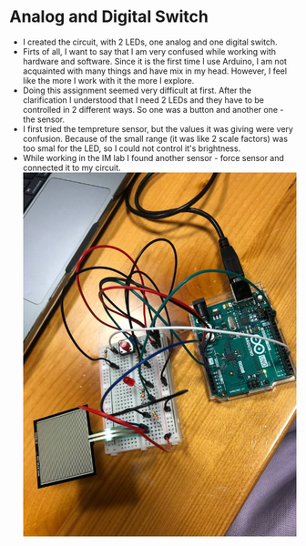 # Analog and Digital Switch
* I created the circuit, with 2 LEDs, one analog and one digital switch.
* Firts of all, I want to say that I am very confused while working with hardware and software. Since it is the first time I use Arduino, I am not acquainted with many things and have mix in my head. However, I feel like the more I work with it the more I explore. 
* Doing this assignment seemed very difficult at first. After the clarification I understood that I need 2 LEDs and they have to be controlled in 2 different ways. So one was a button and another one - the sensor.
* I first tried the tempreture sensor, but the values it was giving were very confusion. Because of the small range (it was like 2 scale factors) was too smal for the LED, so I could not control it's brightness.
* While working in the IM lab I found another sensor - force sensor and connected it to my circuit.
![Here is how my circuit looks like](https://github.com/lizadat/Intro_to_IM/blob/bdc160e2d64ec8879a2dd916f812a29b07c8a422/Week9/photo_2022-04-05%2009.05.28.jpeg)

